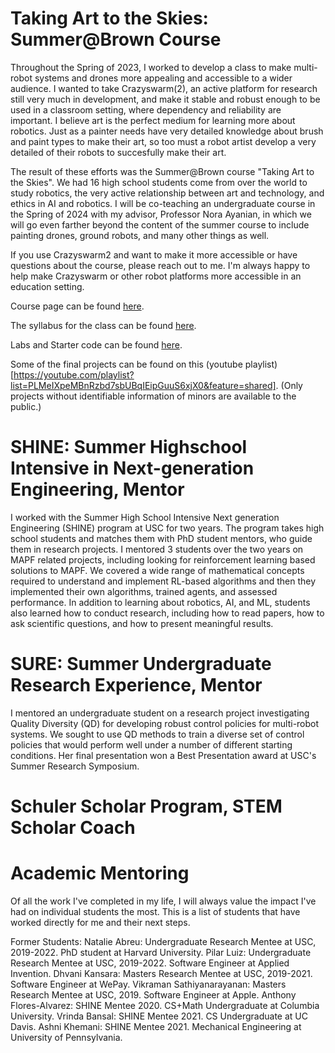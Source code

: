 Taking Art to the Skies: Summer@Brown Course
============================================
Throughout the Spring of 2023, I worked to develop a class to make multi-robot systems and drones more appealing and accessible to a wider audience. I wanted to take Crazyswarm(2), an active platform for research still very much in development, and make it stable and robust enough to be used in a classroom setting, where dependency and reliability are important. I believe art is the perfect medium for learning more about robotics. Just as a painter needs have very detailed knowledge about brush and paint types to make their art, so too must a robot artist develop a very detailed of their robots to succesfully make their art.

The result of these efforts was the Summer@Brown course "Taking Art to the Skies". We had 16 high school students come from over the world to study robotics, the very active relationship between art and technology, and ethics in AI and robotics. I will be co-teaching an undergraduate course in the Spring of 2024 with my advisor, Professor Nora Ayanian, in which we will go even farther beyond the content of the summer course to include painting drones, ground robots, and many other things as well.

If you use Crazyswarm2 and want to make it more accessible or have questions about the course, please reach out to me. I'm always happy to help make Crazyswarm or other robot platforms more accessible in an education setting.

Course page can be found [here](https://catalog.precollege.brown.edu/detail/CECS0932).

The syllabus for the class can be found [here](./files/art_skies_syllabus.pdf).

Labs and Starter code can be found [here](https://github.com/ewinge1/TakingArtToTheSkies).

Some of the final projects can be found on this (youtube playlist)[https://youtube.com/playlist?list=PLMeIXpeMBnRzbd7sbUBqIEipGuuS6xjX0&feature=shared]. (Only projects without identifiable information of minors are available to the public.)

SHINE: Summer Highschool Intensive in Next-generation Engineering, Mentor
=================================================================
I worked with the Summer High School Intensive Next generation Engineering (SHINE) program at USC for two years. The program takes high school students and matches them with PhD student mentors, who guide them in research projects. I mentored 3 students over the two years on MAPF related projects, including looking for reinforcement learning based solutions to MAPF. We covered a wide range of mathematical concepts required to understand and implement RL-based algorithms and then they implemented their own algorithms, trained agents, and assessed performance. In addition to learning about robotics, AI, and ML, students also learned how to conduct research, including how to read papers, how to ask scientific questions, and how to present meaningful results.

SURE: Summer Undergraduate Research Experience, Mentor
======================================================
I mentored an undergraduate student on a research project investigating Quality Diversity (QD) for developing robust control policies for multi-robot systems. We sought to use QD methods to train a diverse set of control policies that would perform well under a number of different starting conditions. Her final presentation won a Best Presentation award at USC's Summer Research Symposium.

Schuler Scholar Program, STEM Scholar Coach
===========================================

Academic Mentoring
==================

Of all the work I've completed in my life, I will always value the impact I've had on individual students the most. This is a list of students that have worked directly for me and their next steps. 

Former Students:
Natalie Abreu: Undergraduate Research Mentee at USC, 2019-2022. PhD student at Harvard University.
Pilar Luiz: Undergraduate Research Mentee at USC, 2019-2022. Software Engineer at Applied Invention.
Dhvani Kansara: Masters Research Mentee at USC, 2019-2021. Software Engineer at WePay.
Vikraman Sathiyanarayanan: Masters Research Mentee at USC, 2019. Software Engineer at Apple.
Anthony Flores-Alvarez: SHINE Mentee 2020. CS+Math Undergraduate at Columbia University.
Vrinda Bansal: SHINE Mentee 2021. CS Undergraduate at UC Davis.
Ashni Khemani: SHINE Mentee 2021. Mechanical Engineering at University of Pennsylvania.